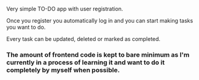 Very simple TO-DO app with user registration.

Once you register you automatically log in and you can start making tasks you want to do.

Every task can be updated, deleted or marked as completed.


### The amount of frontend code is kept to bare minimum as I'm currently in a process of learning it and want to do it completely by myself when possible.
